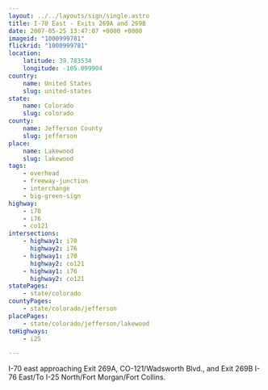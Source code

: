 ```yaml
---
layout: ../../layouts/sign/single.astro
title: I-70 East - Exits 269A and 269B
date: 2007-05-25 13:47:07 +0000 +0000
imageid: "1000999781"
flickrid: "1000999781"
location:
    latitude: 39.783534
    longitude: -105.099904
country:
    name: United States
    slug: united-states
state:
    name: Colorado
    slug: colorado
county:
    name: Jefferson County
    slug: jefferson
place:
    name: Lakewood
    slug: lakewood
tags:
    - overhead
    - freeway-junction
    - interchange
    - big-green-sign
highway:
    - i70
    - i76
    - co121
intersections:
    - highway1: i70
      highway2: i76
    - highway1: i70
      highway2: co121
    - highway1: i76
      highway2: co121
statePages:
    - state/colorado
countyPages:
    - state/colorado/jefferson
placePages:
    - state/colorado/jefferson/lakewood
toHighways:
    - i25

---
```

I-70 east approaching Exit 269A, CO-121/Wadsworth Blvd., and Exit 269B I-76 East/To I-25 North/Fort Morgan/Fort Collins.